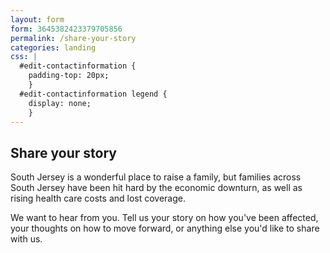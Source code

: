 ```yaml
---
layout: form
form: 3645382423379705856
permalink: /share-your-story
categories: landing
css: |
  #edit-contactinformation {
    padding-top: 20px;
    }
  #edit-contactinformation legend {
    display: none;
    }
---
```


## Share your story

South Jersey is a wonderful place to raise a family, but families across South Jersey have been hit hard by the economic downturn, as well as rising health care costs and lost coverage.

We want to hear from you. Tell us your story on how you've been affected, your thoughts on how to move forward, or anything else you'd like to share with us.
